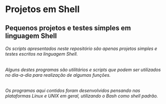 # Projetos em Shell
## Pequenos projetos e testes simples em linguagem Shell

###### Os scripts apresentados neste repositório são apenas projetos simples e testes escritos na linguagem Shell.
###### Alguns destes programas são utilitários e scripts que podem ser utilizados no dia-a-dia para realização de algumas funções.
###### Os programas aqui contidos foram desenvolvidos pensando nas plataformas Linux e UNIX em geral, utilizando o Bash como shell padrão.
